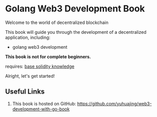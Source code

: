 #  Golang Web3 Development Book
Welcome to the world of decentralized blockchain

This book will guide you through the development of a decentralized application, including:

- golang web3 development 

**This book is not for complete beginners.**

requires: [base solidity knowledge](https://yuhuajing.github.io/solidity-book/index.html)

Alright, let's get started!

## Useful Links
1. This book is hosted on GitHub: <https://github.com/yuhuajing/web3-development-with-go-book>
